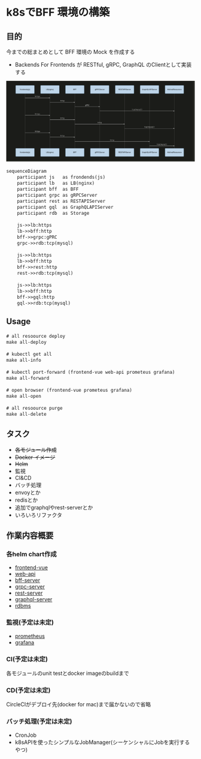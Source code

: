 # k8sでBFF 環境の構築

## 目的

今までの総まとめとして BFF 環境の Mock を作成する

- Backends For Frontends が RESTful, gRPC, GraphQL のClientとして実装する

![bff](https://raw.githubusercontent.com/taguch1/try-bff/images/readme/bff.png)

```mermaid
sequenceDiagram
    participant js   as frondends(js)
    participant lb   as LB(nginx)
    participant bff  as BFF
    participant grpc as gRPCServer
    participant rest as RESTAPIServer
    participant gql  as GraphQLAPIServer
    participant rdb  as Storage

    js->>lb:https
    lb->>bff:http
    bff->>grpc:gPRC
    grpc->>rdb:tcp(mysql)

    js->>lb:https
    lb->>bff:http
    bff->>rest:http
    rest->>rdb:tcp(mysql)

    js->>lb:https
    lb->>bff:http
    bff->>gql:http
    gql->>rdb:tcp(mysql)
```

## Usage

```shell
# all resoource deploy
make all-deploy

# kubectl get all
make all-info

# kubectl port-forward (frontend-vue web-api prometeus grafana)
make all-forward

# open browser (frontend-vue prometeus grafana)
make all-open

# all resoource purge
make all-delete
```

## タスク

- ~~各モジュール作成~~
- ~~Docker イメージ~~
- ~~Helm~~
- 監視
- CI&CD
- バッチ処理
- envoyとか
- redisとか
- 追加でgraphqlやrest-serverとか
- いろいろリファクタ

## 作業内容概要

### 各helm chart作成

- [frontend-vue](https://github.com/taguch1/try-bff/tree/master/apps/frontend-vue)
- [web-api](https://github.com/taguch1/try-bff/tree/master/apps/web-api)
- [bff-server](https://github.com/taguch1/try-bff/tree/master/apps/bff-server)
- [grpc-server](https://github.com/taguch1/try-bff/tree/master/apps/grpc-server)
- [rest-server](https://github.com/taguch1/try-bff/tree/master/apps/rest-server)
- [graphql-server](https://github.com/taguch1/try-bff/tree/master/apps/graphql-server)
- [rdbms](https://github.com/taguch1/try-bff/tree/master/apps/rdbms)

### 監視(予定は未定)

- [prometheus](https://prometheus.io/)
- [grafana](https://grafana.com/)

### CI(予定は未定)

各モジュールのunit testとdocker imageのbuildまで

### CD(予定は未定)

CircleCIがデブロイ先(docker for mac)まで届かないので省略


### バッチ処理(予定は未定)

- CronJob
- k8sAPIを使ったシンプルなJobManager(シーケンシャルにJobを実行するやつ)
